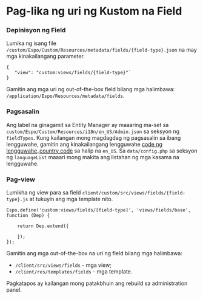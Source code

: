 # Pag-lika ng uri ng Kustom na Field

### Depinisyon ng Field 

Lumika ng isang file `/custom/Espo/Custom/Resources/metadata/fields/{field-type}.json` na may mga kinakailangang parameter.
```
{
   "view": "custom:views/fields/{field-type}"`
}
```

Gamitin ang mga uri ng out-of-the-box field bilang mga halimbawa: `/application/Espo/Resources/metadata/fields`.
 
### Pagsasalin

Ang label na ginagamit sa Entity Manager ay maaaring ma-set sa `custom/Espo/Custom/Resources/i18n/en_US/Admin.json` sa seksyon ng `fieldTypes`.
Kung kailangan mong magdagdag ng pagsasalin sa ibang lengguwahe, gamitin ang kinakailangang lengguwahe [code ng lengguwahe](https://en.wikipedia.org/wiki/ISO_639-1)_[country code](https://en.wikipedia.org/wiki/ISO_3166-1_alpha-2) sa halip na `en_US`. Sa `data/config.php` sa seksyon ng `languageList` maaari mong makita ang listahan ng mga kasama na lengguwahe. 

### Pag-view

Lumikha ng view para sa field `client/custom/src/views/fields/{field-type}.js` at tukuyin ang mga template nito.
```
Espo.define('custom:views/fields/[field-type]', 'views/fields/base', function (Dep) {
    
    return Dep.extend({
        
    });
});
```

Gamitin ang mga out-of-the-box na uri ng field bilang mga halimbawa:
- `/client/src/views/fields` - mga view;
- `/client/res/templates/fields` - mga template.

Pagkatapos ay kailangan mong patakbhuin ang rebuild sa administration panel.
